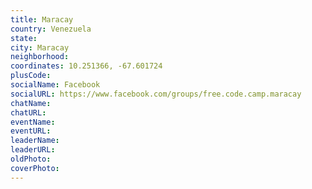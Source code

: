 ```yaml
---
title: Maracay
country: Venezuela
state: 
city: Maracay
neighborhood: 
coordinates: 10.251366, -67.601724
plusCode:
socialName: Facebook
socialURL: https://www.facebook.com/groups/free.code.camp.maracay
chatName:
chatURL:
eventName:
eventURL:
leaderName:
leaderURL:
oldPhoto: 
coverPhoto:
---
```

